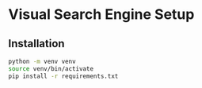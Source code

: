 # Visual Search Engine Setup

## Installation
```bash
python -m venv venv
source venv/bin/activate
pip install -r requirements.txt
```
